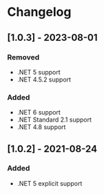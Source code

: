 # Changelog

## [1.0.3] - 2023-08-01

### Removed

- .NET 5 support
- .NET 4.5.2 support

### Added

- .NET 6 support
- .NET Standard 2.1 support
- .NET 4.8 support


## [1.0.2] - 2021-08-24

### Added

- .NET 5 explicit support
